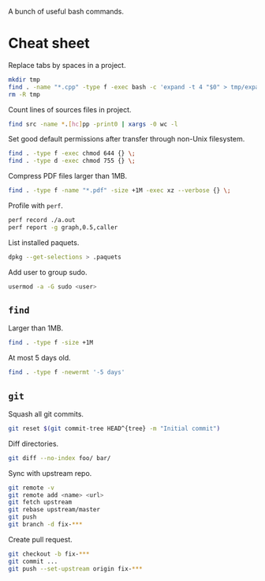 A bunch of useful bash commands.

# Cheat sheet

Replace tabs by spaces in a project.

```bash
mkdir tmp
find . -name "*.cpp" -type f -exec bash -c 'expand -t 4 "$0" > tmp/expanded && mv tmp/expanded "$0"' {} \;
rm -R tmp
```

Count lines of sources files in project.

```bash
find src -name *.[hc]pp -print0 | xargs -0 wc -l
```

Set good default permissions after transfer through non-Unix filesystem.

```bash
find . -type f -exec chmod 644 {} \;
find . -type d -exec chmod 755 {} \;
```

Compress PDF files larger than 1MB.

```bash
find . -type f -name "*.pdf" -size +1M -exec xz --verbose {} \;
```

Profile with `perf`.

```bash
perf record ./a.out
perf report -g graph,0.5,caller
```

List installed paquets.

```bash
dpkg --get-selections > .paquets
```

Add user to group sudo.

```bash
usermod -a -G sudo <user>
```

## `find`

Larger than 1MB.

```bash
find . -type f -size +1M
```

At most 5 days old.

```bash
find . -type f -newermt '-5 days'
```

## `git`

Squash all git commits.

```bash
git reset $(git commit-tree HEAD^{tree} -m "Initial commit")
```

Diff directories.

```bash
git diff --no-index foo/ bar/
```

Sync with upstream repo.

```bash
git remote -v
git remote add <name> <url>
git fetch upstream
git rebase upstream/master
git push
git branch -d fix-***
```

Create pull request.

```bash
git checkout -b fix-***
git commit ...
git push --set-upstream origin fix-***
```

